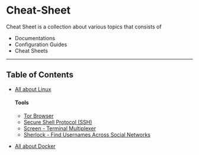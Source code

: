 # Cheat-Sheet

Cheat Sheet is a collection about various topics that consists of

- Documentations
- Configuration Guides
- Cheat Sheets

---

## Table of Contents

- [All about Linux](linux/README.md)

  #### Tools

  - [Tor Browser](linux/tools.md#tor-browser)
  - [Secure Shell Protocol (SSH)](linux/tools.md#secure-shell-protocol-ssh)
  - [Screen - Terminal Multiplexer](linux/tools.md#screen)
  - [Sherlock - Find Usernames Across Social Networks](linux/tools.md#sherlock)

- [All about Docker](docker/README.md)

